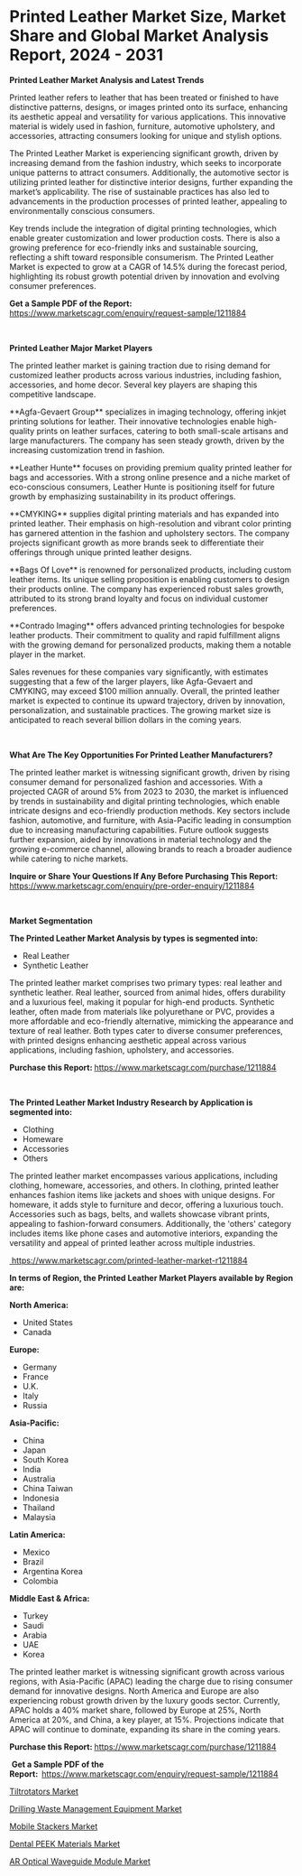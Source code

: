 <p><h1>Printed Leather Market Size, Market Share and Global Market Analysis Report, 2024 - 2031</h1></p><p><strong>Printed Leather Market Analysis and Latest Trends</strong></p>
<p><p>Printed leather refers to leather that has been treated or finished to have distinctive patterns, designs, or images printed onto its surface, enhancing its aesthetic appeal and versatility for various applications. This innovative material is widely used in fashion, furniture, automotive upholstery, and accessories, attracting consumers looking for unique and stylish options.</p><p>The Printed Leather Market is experiencing significant growth, driven by increasing demand from the fashion industry, which seeks to incorporate unique patterns to attract consumers. Additionally, the automotive sector is utilizing printed leather for distinctive interior designs, further expanding the market’s applicability. The rise of sustainable practices has also led to advancements in the production processes of printed leather, appealing to environmentally conscious consumers.</p><p>Key trends include the integration of digital printing technologies, which enable greater customization and lower production costs. There is also a growing preference for eco-friendly inks and sustainable sourcing, reflecting a shift toward responsible consumerism. The Printed Leather Market is expected to grow at a CAGR of 14.5% during the forecast period, highlighting its robust growth potential driven by innovation and evolving consumer preferences.</p></p>
<p><strong>Get a Sample PDF of the Report:&nbsp;</strong> <a href="https://www.marketscagr.com/enquiry/request-sample/1211884?utm_campaign=1286&utm_medium=2&utm_source=Github&utm_content=ia&utm_term=06102024&utm_id=printed-leather">https://www.marketscagr.com/enquiry/request-sample/1211884</a></p>
<p>&nbsp;</p>
<p><strong>Printed Leather Major Market Players</strong></p>
<p><p>The printed leather market is gaining traction due to rising demand for customized leather products across various industries, including fashion, accessories, and home decor. Several key players are shaping this competitive landscape.</p><p>**Agfa-Gevaert Group** specializes in imaging technology, offering inkjet printing solutions for leather. Their innovative technologies enable high-quality prints on leather surfaces, catering to both small-scale artisans and large manufacturers. The company has seen steady growth, driven by the increasing customization trend in fashion.</p><p>**Leather Hunte** focuses on providing premium quality printed leather for bags and accessories. With a strong online presence and a niche market of eco-conscious consumers, Leather Hunte is positioning itself for future growth by emphasizing sustainability in its product offerings.</p><p>**CMYKING** supplies digital printing materials and has expanded into printed leather. Their emphasis on high-resolution and vibrant color printing has garnered attention in the fashion and upholstery sectors. The company projects significant growth as more brands seek to differentiate their offerings through unique printed leather designs.</p><p>**Bags Of Love** is renowned for personalized products, including custom leather items. Its unique selling proposition is enabling customers to design their products online. The company has experienced robust sales growth, attributed to its strong brand loyalty and focus on individual customer preferences.</p><p>**Contrado Imaging** offers advanced printing technologies for bespoke leather products. Their commitment to quality and rapid fulfillment aligns with the growing demand for personalized products, making them a notable player in the market.</p><p>Sales revenues for these companies vary significantly, with estimates suggesting that a few of the larger players, like Agfa-Gevaert and CMYKING, may exceed $100 million annually. Overall, the printed leather market is expected to continue its upward trajectory, driven by innovation, personalization, and sustainable practices. The growing market size is anticipated to reach several billion dollars in the coming years.</p></p>
<p>&nbsp;</p>
<p><strong>What Are The Key Opportunities For Printed Leather Manufacturers?</strong></p>
<p><p>The printed leather market is witnessing significant growth, driven by rising consumer demand for personalized fashion and accessories. With a projected CAGR of around 5% from 2023 to 2030, the market is influenced by trends in sustainability and digital printing technologies, which enable intricate designs and eco-friendly production methods. Key sectors include fashion, automotive, and furniture, with Asia-Pacific leading in consumption due to increasing manufacturing capabilities. Future outlook suggests further expansion, aided by innovations in material technology and the growing e-commerce channel, allowing brands to reach a broader audience while catering to niche markets.</p></p>
<p><strong>Inquire or Share Your Questions If Any Before Purchasing This Report:</strong> <a href="https://www.marketscagr.com/enquiry/pre-order-enquiry/1211884?utm_campaign=1286&utm_medium=2&utm_source=Github&utm_content=ia&utm_term=06102024&utm_id=printed-leather">https://www.marketscagr.com/enquiry/pre-order-enquiry/1211884</a></p>
<p>&nbsp;</p>
<p><strong>Market Segmentation</strong></p>
<p><strong>The Printed Leather Market Analysis by types is segmented into:</strong></p>
<p><ul><li>Real Leather</li><li>Synthetic Leather</li></ul></p>
<p><p>The printed leather market comprises two primary types: real leather and synthetic leather. Real leather, sourced from animal hides, offers durability and a luxurious feel, making it popular for high-end products. Synthetic leather, often made from materials like polyurethane or PVC, provides a more affordable and eco-friendly alternative, mimicking the appearance and texture of real leather. Both types cater to diverse consumer preferences, with printed designs enhancing aesthetic appeal across various applications, including fashion, upholstery, and accessories.</p></p>
<p><strong>Purchase this Report:&nbsp;</strong><a href="https://www.marketscagr.com/purchase/1211884?utm_campaign=1286&utm_medium=2&utm_source=Github&utm_content=ia&utm_term=06102024&utm_id=printed-leather">https://www.marketscagr.com/purchase/1211884</a></p>
<p>&nbsp;</p>
<p><strong>The Printed Leather Market Industry Research by Application is segmented into:</strong></p>
<p><ul><li>Clothing</li><li>Homeware</li><li>Accessories</li><li>Others</li></ul></p>
<p><p>The printed leather market encompasses various applications, including clothing, homeware, accessories, and others. In clothing, printed leather enhances fashion items like jackets and shoes with unique designs. For homeware, it adds style to furniture and decor, offering a luxurious touch. Accessories such as bags, belts, and wallets showcase vibrant prints, appealing to fashion-forward consumers. Additionally, the 'others' category includes items like phone cases and automotive interiors, expanding the versatility and appeal of printed leather across multiple industries.</p></p>
<p><a href="https://www.marketscagr.com/printed-leather-market-r1211884?utm_campaign=1286&utm_medium=2&utm_source=Github&utm_content=ia&utm_term=06102024&utm_id=printed-leather">&nbsp;https://www.marketscagr.com/printed-leather-market-r1211884</a></p>
<p><strong>In terms of Region, the Printed Leather Market Players available by Region are:</strong></p>
<p>
    <p> <strong> North America: </strong>
        <ul>
            <li>United States</li>
            <li>Canada</li>
        </ul>
        </p> 
    <p> <strong> Europe: </strong>
        <ul>
            <li>Germany</li>
            <li>France</li>
            <li>U.K.</li>
            <li>Italy</li>
            <li>Russia</li>
        </ul>
        </p> 
    <p> <strong> Asia-Pacific: </strong>
        <ul>
            <li>China</li>
            <li>Japan</li>
            <li>South Korea</li>
            <li>India</li>
            <li>Australia</li>
            <li>China Taiwan</li>
            <li>Indonesia</li>
            <li>Thailand</li>
            <li>Malaysia</li>
        </ul>
        </p> 
    <p> <strong> Latin America: </strong>
        <ul>
            <li>Mexico</li>
            <li>Brazil</li>
            <li>Argentina Korea</li>
            <li>Colombia</li>
        </ul>
        </p> 
    <p> <strong> Middle East & Africa: </strong>
        <ul>
            <li>Turkey</li>
            <li>Saudi</li>
            <li>Arabia</li>
            <li>UAE</li>
            <li>Korea</li>
        </ul>
    </p>
    </p>
<p><p>The printed leather market is witnessing significant growth across various regions, with Asia-Pacific (APAC) leading the charge due to rising consumer demand for innovative designs. North America and Europe are also experiencing robust growth driven by the luxury goods sector. Currently, APAC holds a 40% market share, followed by Europe at 25%, North America at 20%, and China, a key player, at 15%. Projections indicate that APAC will continue to dominate, expanding its share in the coming years.</p></p>
<p><strong>Purchase this Report: </strong><a href="https://www.marketscagr.com/purchase/1211884?utm_campaign=1286&utm_medium=2&utm_source=Github&utm_content=ia&utm_term=06102024&utm_id=printed-leather">https://www.marketscagr.com/purchase/1211884</a></p>
<p>&nbsp;<strong>Get a Sample PDF of the Report:&nbsp;&nbsp;</strong><a href="https://www.marketscagr.com/enquiry/request-sample/1211884?utm_campaign=1286&utm_medium=2&utm_source=Github&utm_content=ia&utm_term=06102024&utm_id=printed-leather">https://www.marketscagr.com/enquiry/request-sample/1211884</a></p>
<p><strong></strong></p>
<p><p><a href="https://www.linkedin.com/pulse/strategic-market-insights-global-tiltrotators-2024-2031-0fljc?utm_campaign=1286&utm_medium=2&utm_source=Github&utm_content=ia&utm_term=06102024&utm_id=printed-leather">Tiltrotators Market</a></p><p><a href="https://www.linkedin.com/pulse/in-depth-analysis-global-drilling-waste-management-equipment-m2goc?utm_campaign=1286&utm_medium=2&utm_source=Github&utm_content=ia&utm_term=06102024&utm_id=printed-leather">Drilling Waste Management Equipment Market</a></p><p><a href="https://www.linkedin.com/pulse/emerging-opportunities-challenges-global-mobile-stackers-market-obq5c?utm_campaign=1286&utm_medium=2&utm_source=Github&utm_content=ia&utm_term=06102024&utm_id=printed-leather">Mobile Stackers Market</a></p><p><a href="https://github.com/luckyshygirl/Market-Research-Report-List-6/blob/main/dental-peek-materials-market.md?utm_campaign=1286&utm_medium=2&utm_source=Github&utm_content=ia&utm_term=06102024&utm_id=printed-leather">Dental PEEK Materials Market</a></p><p><a href="https://issuu.com/reportprime-2/docs/ar-optical-waveguide-module-market-_e00717218828da?utm_campaign=1286&utm_medium=2&utm_source=Github&utm_content=ia&utm_term=06102024&utm_id=printed-leather">AR Optical Waveguide Module Market</a></p></p>